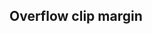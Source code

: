 ## Overflow clip margin


<!-- <values.overflowClipMargin> -->
<!-- </values.overflowClipMargin> -->

<!-- <variants.overflowClipMargin> -->
<!-- </variants.overflowClipMargin> -->
